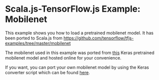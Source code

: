 # Scala.js-TensorFlow.js Example: Mobilenet

This example shows you how to load a pretrained mobilenet model.
It has been ported to Scala.js from https://github.com/tensorflow/tfjs-examples/tree/master/mobilenet

The mobilenet used in this example was ported from
[this](https://github.com/fchollet/deep-learning-models/releases/download/v0.6/mobilenet_2_5_224_tf.h5)
Keras pretrained mobilenet model and hosted online for your convenience.

If you want, you can port your own mobilenet model by using the Keras converter script which
can be found [here](https://github.com/tensorflow/tfjs-converter).